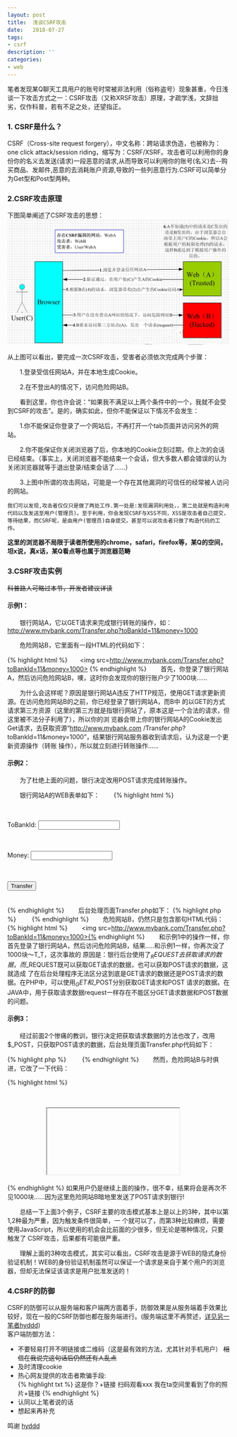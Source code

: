 ```yaml
---
layout: post
title:  浅谈CSRF攻击
date:   2018-07-27
tags:
- csrf
description: ''
categories:
- web
---
```


笔者发现某Q聊天工具用户的账号时常被非法利用（俗称盗号）现象甚重，今日浅谈一下攻击方式之一：CSRF攻击（又称XRSF攻击）原理，才疏学浅，文辞拙劣，仅作科普，若有不足之处，还望指正。

### 1. CSRF是什么？  
CSRF（Cross-site request forgery），中文名称：跨站请求伪造，也被称为：one click attack/session riding，缩写为：CSRF/XSRF。攻击者可以利用你的身份你的名义去发送(请求)一段恶意的请求,从而导致可以利用你的账号(名义)去--购买商品、发邮件,恶意的去消耗账户资源,导致的一些列恶意行为.CSRF可以简单分为Get型和Post型两种。

### 2.CSRF攻击原理  

下图简单阐述了CSRF攻击的思想：
![csrf](\assets\img\csrf\csrf.jpg)  

从上图可以看出，要完成一次CSRF攻击，受害者必须依次完成两个步骤：

　　1.登录受信任网站A，并在本地生成Cookie。

　　2.在不登出A的情况下，访问危险网站B。

　　看到这里，你也许会说：“如果我不满足以上两个条件中的一个，我就不会受到CSRF的攻击”。是的，确实如此，但你不能保证以下情况不会发生：

　　1.你不能保证你登录了一个网站后，不再打开一个tab页面并访问另外的网站。

　　2.你不能保证你关闭浏览器了后，你本地的Cookie立刻过期，你上次的会话已经结束。（事实上，关闭浏览器不能结束一个会话，但大多数人都会错误的认为关闭浏览器就等于退出登录/结束会话了......）

　　3.上图中所谓的攻击网站，可能是一个存在其他漏洞的可信任的经常被人访问的网站。

 `我们可以发现,攻击者仅仅只是做了两处工作.第一处是:发现漏洞利用处，，第二处就是构造利用代码以及发送至用户(管理员)。至于利用，你会发现CSRF与XSS不同，XSS是攻击者自己提交，等待结果，而CSRF呢，是由用户(管理员)自身提交。甚至可以说攻击者只做了构造代码的工作。`  

**这里的浏览器不局限于读者所使用的chrome，safari，firefox等，某Q的空间，坦x说，真x话，某Q看点等也属于浏览器范畴**
### 3.CSRF攻击实例
~~科普路人可略过本节，开发者建议详读~~
#### 示例1：

　　银行网站A，它以GET请求来完成银行转账的操作，如：http://www.mybank.com/Transfer.php?toBankId=11&money=1000

　　危险网站B，它里面有一段HTML的代码如下：

{% highlight html %}　　<img src=http://www.mybank.com/Transfer.php?toBankId=11&money=1000> {% endhighlight %}
　　首先，你登录了银行网站A，然后访问危险网站B，噢，这时你会发现你的银行账户少了1000块......

　　为什么会这样呢？原因是银行网站A违反了HTTP规范，使用GET请求更新资源。在访问危险网站B的之前，你已经登录了银行网站A，而B中 的<img>以GET的方式请求第三方资源（这里的第三方就是指银行网站了，原本这是一个合法的请求，但这里被不法分子利用了），所以你的浏 览器会带上你的银行网站A的Cookie发出Get请求，去获取资源“http://www.mybank.com /Transfer.php?toBankId=11&money=1000”，结果银行网站服务器收到请求后，认为这是一个更新资源操作（转账 操作），所以就立刻进行转账操作......

#### 示例2：

　　为了杜绝上面的问题，银行决定改用POST请求完成转账操作。

　　银行网站A的WEB表单如下：　　
{% highlight html %}
　　<form action="Transfer.php" method="POST">
　　　　<p>ToBankId: <input type="text" name="toBankId" /></p>
　　　　<p>Money: <input type="text" name="money" /></p>
　　　　<p><input type="submit" value="Transfer" /></p>
　　</form>
{% endhighlight %}
　　后台处理页面Transfer.php如下：
{% highlight php %}
　　<?php
　　　　session_start();
　　　　if (isset($_REQUEST['toBankId'] &&　isset($_REQUEST['money']))
　　　　{
　　　　    buy_stocks($_REQUEST['toBankId'],　$_REQUEST['money']);
　　　　}
　　?>
 {% endhighlight %}
　　危险网站B，仍然只是包含那句HTML代码：
{% highlight html %}
　　<img src=http://www.mybank.com/Transfer.php?toBankId=11&money=1000>{% endhighlight %}
　　和示例1中的操作一样，你首先登录了银行网站A，然后访问危险网站B，结果.....和示例1一样，你再次没了1000块～T_T，这次事故的 原因是：银行后台使用了$_REQUEST去获取请求的数据，而$_REQUEST既可以获取GET请求的数据，也可以获取POST请求的数据，这就造成 了在后台处理程序无法区分这到底是GET请求的数据还是POST请求的数据。在PHP中，可以使用$_GET和$_POST分别获取GET请求和POST 请求的数据。在JAVA中，用于获取请求数据request一样存在不能区分GET请求数据和POST数据的问题。

#### 示例3：

　　经过前面2个惨痛的教训，银行决定把获取请求数据的方法也改了，改用$_POST，只获取POST请求的数据，后台处理页面Transfer.php代码如下：

{% highlight php %}
　　<?php
　　　　session_start();
　　　　if (isset($_POST['toBankId'] &&　isset($_POST['money']))
　　　　{
　　　　    buy_stocks($_POST['toBankId'],　$_POST['money']);
　　　　}
　　?>
 {% endhighlight %}
　　然而，危险网站B与时俱进，它改了一下代码：

{% highlight html %}
<html>
　　<head>
　　　　<script type="text/javascript">
　　　　　　function steal()
　　　　　　{
          　　　　 iframe = document.frames["steal"];
　　     　　      iframe.document.Submit("transfer");
　　　　　　}
　　　　</script>
　　</head>

　　<body onload="steal()">
　　　　<iframe name="steal" display="none">
　　　　　　<form method="POST" name="transfer"　action="http://www.myBank.com/Transfer.php">
　　　　　　　　<input type="hidden" name="toBankId" value="11">
　　　　　　　　<input type="hidden" name="money" value="1000">
　　　　　　</form>
　　　　</iframe>
　　</body>
</html>
{% endhighlight %}
如果用户仍是继续上面的操作，很不幸，结果将会是再次不见1000块......因为这里危险网站B暗地里发送了POST请求到银行!

　　总结一下上面3个例子，CSRF主要的攻击模式基本上是以上的3种，其中以第1,2种最为严重，因为触发条件很简单，一 个<img>就可以了，而第3种比较麻烦，需要使用JavaScript，所以使用的机会会比前面的少很多，但无论是哪种情况，只要触发了 CSRF攻击，后果都有可能很严重。

　　理解上面的3种攻击模式，其实可以看出，CSRF攻击是源于WEB的隐式身份验证机制！WEB的身份验证机制虽然可以保证一个请求是来自于某个用户的浏览器，但却无法保证该请求是用户批准发送的！

### 4.CSRF的防御  
CSRF的防御可以从服务端和客户端两方面着手，防御效果是从服务端着手效果比较好，现在一般的CSRF防御也都在服务端进行。(服务端这里不再赘述，[详见另一笔者hyddd](http://www.cnblogs.com/hyddd/))  
客户端防御方法：
* 不要轻易打开不明链接或二维码（这是最有效的方法，尤其针对手机用户） ~~相信在我说完这句话后仍然还有人乱点~~  
* 及时清理cookie
* 热心网友提供的攻击者欺骗手段:  
{% highlight txt %}
这是你？+链接
扫码观看xxx
我在ta空间里看到了你的照片+链接
{% endhighlight %}
* 认同以上笔者说的话
* 想起来再补充


鸣谢 [hyddd](http://www.cnblogs.com/hyddd/)